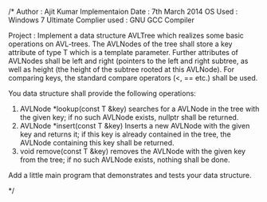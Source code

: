/*
    Author : Ajit Kumar
    Implementaion Date : 7th March 2014
    OS Used : Windows 7 Ultimate
    Complier used : GNU GCC Compiler


Project :
Implement a data structure AVLTree which realizes some basic operations on AVL-trees. The AVLNodes of the tree shall store a key
attribute of type T which is a template parameter. Further attributes of AVLNodes shall be left and right (pointers to the left
and right subtree, as well as height (the height of the subtree rooted at this AVLNode). For comparing keys, the standard compare
operators (<, == etc.) shall be used.

You data structure shall provide the following operations:

1. AVLNode<T> *lookup(const T &key)
    searches for a AVLNode in the tree with the given key; if no such AVLNode exists, nullptr shall be returned.
2. AVLNode<T> *insert(const T &key)
    Inserts a new AVLNode with the given key and returns it; if this key is already contained in the tree, the AVLNode containing
    this key shall be returned.
3. void remove(const T &key)
    removes the AVLNode with the given key from the tree; if no such AVLNode exists, nothing shall be done.

Add a little main program that demonstrates and tests your data structure.

*/

